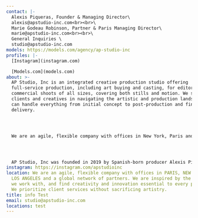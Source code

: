 ```yaml
---
contact: |-
  Alexis Piqueras, Founder & Managing Director\
  alexis@apstudio-inc.com<br><br>\
  Marie Godeau Robinson, Partner & Paris Managing Director\
  marie@apstudio-inc.com<br><br>\
  General Inquiries \
  studio@apstudio-inc.com
models: https://models.com/agency/ap-studio-inc
profiles: |-
  [Instagram](instagram.com)

  [Models.com](models.com)
about: >-
  AP Studio, Inc is an integrated creative production studio offering
  full-service production, including art buying and casting, for editorial and
  commercial shoots of all sizes, covering both stills and motion. We support
  clients and creatives in navigating the artistic and production landscape – we
  can handle everything from initial concept to post-production and final
  delivery.




  We are an agile, flexible company with offices in New York, Paris and Los Angeles and a global network of partners. We are inspired by the artists we work with, and find creativity and innovation essential to every project. We prioritize client services without sacrificing artistry.




  AP Studio, Inc was founded in 2019 by Spanish-born producer Alexis Piqueras, who combines valuable practical skill–years of international experience, extensive film and print expertise, formal knowledge of the production landscape, and invaluable worldwide connections–with a dedication to unique concepts and fostering artistic talent.
instagram: https://instagram.com/apstudioinc
location: We are an agile, flexible company with offices in PARIS, NEW YORK, and
  LOS ANGELES and a global network of partners. We are inspired by the artists
  we work with, and find creativity and innovation essential to every project.
  We prioritize client services without sacrificing artistry.
title: info Test
email: studio@apstudio-inc.com
locations: test
---
```

